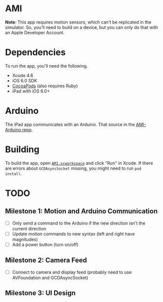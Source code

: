 # AMI

**Note**: This app requires motion sensors, which can't be replicated in the simulator. So, you'll need to build on a device, but you can only do that with an Apple Developer Account.

# Dependencies

To run the app, you'll need the following.

- Xcode 4.6
- iOS 6.0 SDK
- [CocoaPods](http://cocoapods.org) (also requires Ruby)
- iPad with iOS 6.0+

# Arduino

The iPad app communicates with an Arduino. That source in the [AMI-Arduino repo](/lleger/AMI-Arduino).

# Building

To build the app, open [`AMI.xcworkspace`](AMI.xcworkspace) and click "Run" in Xcode. If there are errors about `GCDAsyncSocket` missing, you might need to run `pod install`.

# TODO

## Milestone 1: Motion and Arduino Communication

- [ ] Only send a command to the Arduino if the new direction isn't the current direction
- [ ] Update motion commands to new syntax (left and right have magnitudes)
- [ ] Add a power button (turn on/off)

## Milestone 2: Camera Feed

- [ ] Connect to camera and display feed (probably need to use AVFoundation and GCDAsyncSocket)

## Milestone 3: UI Design